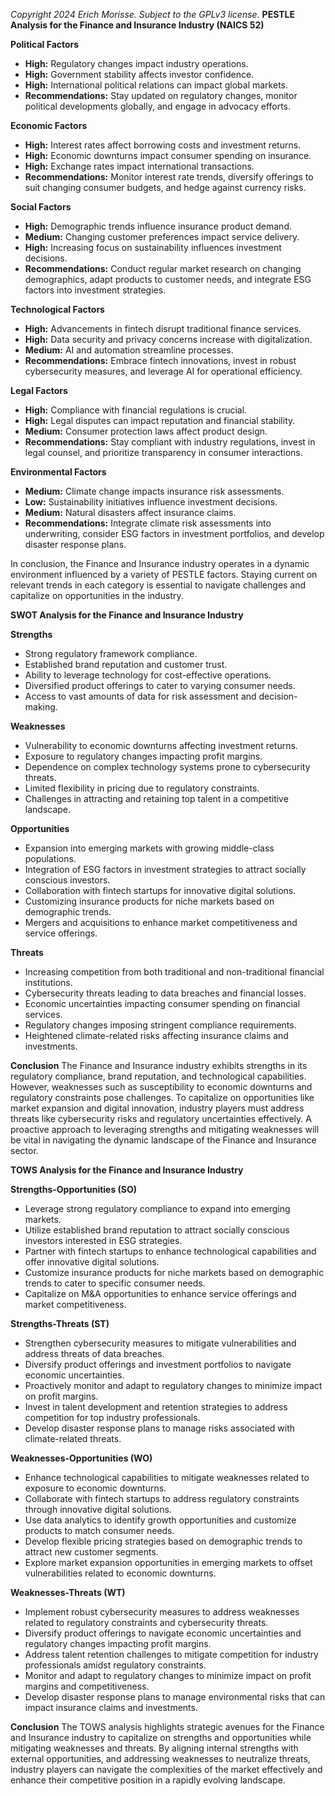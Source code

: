 *Copyright 2024 Erich Morisse.  Subject to the GPLv3 license.*
**PESTLE Analysis for the Finance and Insurance Industry (NAICS 52)**

**Political Factors**
- **High:** Regulatory changes impact industry operations.
- **High:** Government stability affects investor confidence.
- **High:** International political relations can impact global markets.
- **Recommendations:** Stay updated on regulatory changes, monitor political developments globally, and engage in advocacy efforts.

**Economic Factors**
- **High:** Interest rates affect borrowing costs and investment returns.
- **High:** Economic downturns impact consumer spending on insurance.
- **High:** Exchange rates impact international transactions.
- **Recommendations:** Monitor interest rate trends, diversify offerings to suit changing consumer budgets, and hedge against currency risks.

**Social Factors**
- **High:** Demographic trends influence insurance product demand.
- **Medium:** Changing customer preferences impact service delivery.
- **High:** Increasing focus on sustainability influences investment decisions.
- **Recommendations:** Conduct regular market research on changing demographics, adapt products to customer needs, and integrate ESG factors into investment strategies.

**Technological Factors**
- **High:** Advancements in fintech disrupt traditional finance services.
- **High:** Data security and privacy concerns increase with digitalization.
- **Medium:** AI and automation streamline processes.
- **Recommendations:** Embrace fintech innovations, invest in robust cybersecurity measures, and leverage AI for operational efficiency.

**Legal Factors**
- **High:** Compliance with financial regulations is crucial.
- **High:** Legal disputes can impact reputation and financial stability.
- **Medium:** Consumer protection laws affect product design.
- **Recommendations:** Stay compliant with industry regulations, invest in legal counsel, and prioritize transparency in consumer interactions.

**Environmental Factors**
- **Medium:** Climate change impacts insurance risk assessments.
- **Low:** Sustainability initiatives influence investment decisions.
- **Medium:** Natural disasters affect insurance claims.
- **Recommendations:** Integrate climate risk assessments into underwriting, consider ESG factors in investment portfolios, and develop disaster response plans.

In conclusion, the Finance and Insurance industry operates in a dynamic environment influenced by a variety of PESTLE factors. Staying current on relevant trends in each category is essential to navigate challenges and capitalize on opportunities in the industry.

**SWOT Analysis for the Finance and Insurance Industry**

**Strengths**
- Strong regulatory framework compliance.
- Established brand reputation and customer trust.
- Ability to leverage technology for cost-effective operations.
- Diversified product offerings to cater to varying consumer needs.
- Access to vast amounts of data for risk assessment and decision-making.

**Weaknesses**
- Vulnerability to economic downturns affecting investment returns.
- Exposure to regulatory changes impacting profit margins.
- Dependence on complex technology systems prone to cybersecurity threats.
- Limited flexibility in pricing due to regulatory constraints.
- Challenges in attracting and retaining top talent in a competitive landscape.

**Opportunities**
- Expansion into emerging markets with growing middle-class populations.
- Integration of ESG factors in investment strategies to attract socially conscious investors.
- Collaboration with fintech startups for innovative digital solutions.
- Customizing insurance products for niche markets based on demographic trends.
- Mergers and acquisitions to enhance market competitiveness and service offerings.

**Threats**
- Increasing competition from both traditional and non-traditional financial institutions.
- Cybersecurity threats leading to data breaches and financial losses.
- Economic uncertainties impacting consumer spending on financial services.
- Regulatory changes imposing stringent compliance requirements.
- Heightened climate-related risks affecting insurance claims and investments.

**Conclusion**
The Finance and Insurance industry exhibits strengths in its regulatory compliance, brand reputation, and technological capabilities. However, weaknesses such as susceptibility to economic downturns and regulatory constraints pose challenges. To capitalize on opportunities like market expansion and digital innovation, industry players must address threats like cybersecurity risks and regulatory uncertainties effectively. A proactive approach to leveraging strengths and mitigating weaknesses will be vital in navigating the dynamic landscape of the Finance and Insurance sector.

**TOWS Analysis for the Finance and Insurance Industry**

**Strengths-Opportunities (SO)**
- Leverage strong regulatory compliance to expand into emerging markets.
- Utilize established brand reputation to attract socially conscious investors interested in ESG strategies.
- Partner with fintech startups to enhance technological capabilities and offer innovative digital solutions.
- Customize insurance products for niche markets based on demographic trends to cater to specific consumer needs.
- Capitalize on M&A opportunities to enhance service offerings and market competitiveness.

**Strengths-Threats (ST)**
- Strengthen cybersecurity measures to mitigate vulnerabilities and address threats of data breaches.
- Diversify product offerings and investment portfolios to navigate economic uncertainties.
- Proactively monitor and adapt to regulatory changes to minimize impact on profit margins.
- Invest in talent development and retention strategies to address competition for top industry professionals.
- Develop disaster response plans to manage risks associated with climate-related threats.

**Weaknesses-Opportunities (WO)**
- Enhance technological capabilities to mitigate weaknesses related to exposure to economic downturns.
- Collaborate with fintech startups to address regulatory constraints through innovative digital solutions.
- Use data analytics to identify growth opportunities and customize products to match consumer needs.
- Develop flexible pricing strategies based on demographic trends to attract new customer segments.
- Explore market expansion opportunities in emerging markets to offset vulnerabilities related to economic downturns.

**Weaknesses-Threats (WT)**
- Implement robust cybersecurity measures to address weaknesses related to regulatory constraints and cybersecurity threats.
- Diversify product offerings to navigate economic uncertainties and regulatory changes impacting profit margins.
- Address talent retention challenges to mitigate competition for industry professionals amidst regulatory constraints.
- Monitor and adapt to regulatory changes to minimize impact on profit margins and competitiveness.
- Develop disaster response plans to manage environmental risks that can impact insurance claims and investments.

**Conclusion**
The TOWS analysis highlights strategic avenues for the Finance and Insurance industry to capitalize on strengths and opportunities while mitigating weaknesses and threats. By aligning internal strengths with external opportunities, and addressing weaknesses to neutralize threats, industry players can navigate the complexities of the market effectively and enhance their competitive position in a rapidly evolving landscape.

